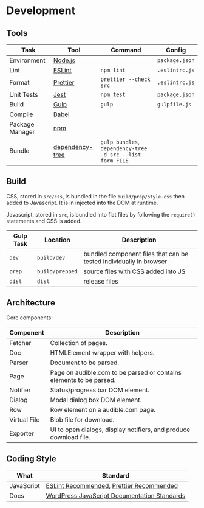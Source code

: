 Development
===========

Tools
-----

| Task              | Tool                | Command                                                   | Config         |
|-------------------|---------------------|-----------------------------------------------------------|----------------|
| Environment       | [Node.js][]         |                                                           | `package.json` |
| Lint              | [ESLint][]          | `npm lint`                                                | `.eslintrc.js` |
| Format            | [Prettier][]        | `prettier --check src`                                    | `.eslintrc.js` |
| Unit Tests        | [Jest][]            | `npm test`                                                | `package.json` |
| Build             | [Gulp][]            | `gulp`                                                    | `gulpfile.js`  |
| Compile           | [Babel][]           |                                                           |                |
| Package Manager   | [npm][]             |                                                           |                |
| Bundle            | [dependency-tree][] | `gulp bundles`, `dependency-tree -d src --list-form FILE` |                |

[Node.js]: https://nodejs.org/
[ESLint]: https://eslint.org/
[Prettier]: https://prettier.io/
[Jest]: https://jestjs.io/
[Gulp]: https://gulpjs.com/docs/en/getting-started/quick-start
[Babel]: https://babeljs.io/
[npm]: https://www.npmjs.com/
[dependency-tree]: https://github.com/dependents/node-dependency-tree

Build
-----

CSS, stored in `src/css`, is bundled in the file `build/prep/style.css` then
added to Javascript. It is in injected into the DOM at runtime.

Javascript, stored in `src`, is bundled into flat files by following the
`require()` statements and CSS is added.

| Gulp Task      | Location             | Description                                                        |
|----------------|----------------------|--------------------------------------------------------------------|
| `dev`          | `build/dev`          | bundled component files that can be tested individually in browser |
| `prep`         | `build/prepped`      | source files with CSS added into JS                                |
| `dist`         | `dist`               | release files                                                      |

Architecture
------------

Core components:

| Component    | Description                                                         |
|--------------|---------------------------------------------------------------------|
| Fetcher      | Collection of pages.                                                |
| Doc          | HTMLElement wrapper with helpers.                                   |
| Parser       | Document to be parsed.                                              |
| Page         | Page on audible.com to be parsed or contains elements to be parsed. |
| Notifier     | Status/progress bar DOM element.                                    |
| Dialog       | Modal dialog box DOM element.                                       |
| Row          | Row element on a audible.com page.                                  |
| Virtual File | Blob file for download.                                             |
| Exporter     | UI to open dialogs, display notifiers, and produce download file.   |

Coding Style
------------

| What       | Standard                                         |
|------------|--------------------------------------------------|
| JavaScript | [ESLint Recommended][], [Prettier Recommended][] |
| Docs       | [WordPress JavaScript Documentation Standards][] |

[ESLint Recommended]: https://eslint.org/docs/latest/rules/
[Prettier Recommended]: https://github.com/prettier/eslint-plugin-prettier
[WordPress JavaScript Documentation Standards]: https://developer.wordpress.org/coding-standards/inline-documentation-standards/javascript/
